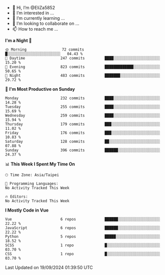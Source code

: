 - 👋 Hi, I’m @EliZa5852
- 👀 I’m interested in ...
- 🌱 I’m currently learning ...
- 💞️ I’m looking to collaborate on ...
- 📫 How to reach me ...

<!--START_SECTION:waka-->
**I'm a Night 🦉** 

```text
🌞 Morning                72 commits          █░░░░░░░░░░░░░░░░░░░░░░░░   04.43 % 
🌆 Daytime                247 commits         ████░░░░░░░░░░░░░░░░░░░░░   15.20 % 
🌃 Evening                823 commits         █████████████░░░░░░░░░░░░   50.65 % 
🌙 Night                  483 commits         ███████░░░░░░░░░░░░░░░░░░   29.72 % 
```
📅 **I'm Most Productive on Sunday** 

```text
Monday                   232 commits         ████░░░░░░░░░░░░░░░░░░░░░   14.28 % 
Tuesday                  255 commits         ████░░░░░░░░░░░░░░░░░░░░░   15.69 % 
Wednesday                259 commits         ████░░░░░░░░░░░░░░░░░░░░░   15.94 % 
Thursday                 179 commits         ███░░░░░░░░░░░░░░░░░░░░░░   11.02 % 
Friday                   176 commits         ███░░░░░░░░░░░░░░░░░░░░░░   10.83 % 
Saturday                 128 commits         ██░░░░░░░░░░░░░░░░░░░░░░░   07.88 % 
Sunday                   396 commits         ██████░░░░░░░░░░░░░░░░░░░   24.37 % 
```


📊 **This Week I Spent My Time On** 

```text
🕑︎ Time Zone: Asia/Taipei

💬 Programming Languages: 
No Activity Tracked This Week

🔥 Editors: 
No Activity Tracked This Week
```

**I Mostly Code in Vue** 

```text
Vue                      6 repos             ██████░░░░░░░░░░░░░░░░░░░   22.22 % 
JavaScript               6 repos             ██████░░░░░░░░░░░░░░░░░░░   22.22 % 
Python                   5 repos             █████░░░░░░░░░░░░░░░░░░░░   18.52 % 
SCSS                     1 repo              █░░░░░░░░░░░░░░░░░░░░░░░░   03.70 % 
CSS                      1 repo              █░░░░░░░░░░░░░░░░░░░░░░░░   03.70 % 
```




 Last Updated on 19/09/2024 01:39:50 UTC
<!--END_SECTION:waka-->
